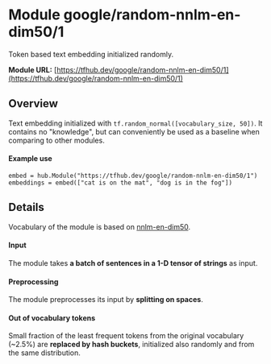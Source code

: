 # Module google/random-nnlm-en-dim50/1
Token based text embedding initialized randomly.

**Module URL:** [https://tfhub.dev/google/random-nnlm-en-dim50/1](https://tfhub.dev/google/random-nnlm-en-dim50/1)

## Overview

Text embedding initialized with `tf.random_normal([vocabulary_size, 50])`. It
contains no "knowledge", but can conveniently be used as a baseline when
comparing to other modules.

#### Example use
```
embed = hub.Module("https://tfhub.dev/google/random-nnlm-en-dim50/1")
embeddings = embed(["cat is on the mat", "dog is in the fog"])
```

## Details
Vocabulary of the module is based on
[nnlm-en-dim50](https://tfhub.dev/google/nnlm-en-dim50/1).

#### Input
The module takes **a batch of sentences in a 1-D tensor of strings** as input.

#### Preprocessing
The module preprocesses its input by **splitting on spaces**.

#### Out of vocabulary tokens
Small fraction of the least frequent tokens from the original vocabulary (~2.5%)
are **replaced by hash buckets**, initialized also randomly and from the same
distribution.
